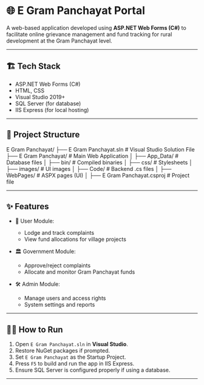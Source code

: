 # 🌐 E Gram Panchayat Portal

A web-based application developed using **ASP.NET Web Forms (C#)** to facilitate online grievance management and fund tracking for rural development at the Gram Panchayat level.

---

## 🏗️ Tech Stack

- ASP.NET Web Forms (C#)
- HTML, CSS
- Visual Studio 2019+
- SQL Server (for database)
- IIS Express (for local hosting)

---

## 📁 Project Structure

E Gram Panchayat/
├── E Gram Panchayat.sln # Visual Studio Solution File
├── E Gram Panchayat/ # Main Web Application
│ ├── App_Data/ # Database files
│ ├── bin/ # Compiled binaries
│ ├── css/ # Stylesheets
│ ├── images/ # UI images
│ ├── Code/ # Backend .cs files
│ ├── WebPages/ # ASPX pages (UI)
│ ├── E Gram Panchayat.csproj # Project file


---

## ✨ Features

- 🧑 User Module:
  - Lodge and track complaints
  - View fund allocations for village projects

- 🏛️ Government Module:
  - Approve/reject complaints
  - Allocate and monitor Gram Panchayat funds

- 🛠 Admin Module:
  - Manage users and access rights
  - System settings and reports

---

## 🧑‍💻 How to Run

1. Open `E Gram Panchayat.sln` in **Visual Studio**.
2. Restore NuGet packages if prompted.
3. Set `E Gram Panchayat` as the Startup Project.
4. Press `F5` to build and run the app in IIS Express.
5. Ensure SQL Server is configured properly if using a database.

---
